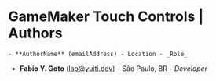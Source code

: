 # GameMaker Touch Controls | Authors

    - **AuthorName** (emailAddress) - Location - _Role_

- **Fabio Y. Goto** (lab@yuiti.dev) - São Paulo, BR - _Developer_
